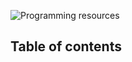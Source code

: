 ![Programming resources](https://user-images.githubusercontent.com/80479739/221645324-3abb7943-5774-4440-b100-b426e0a1352f.png)

## Table of contents
